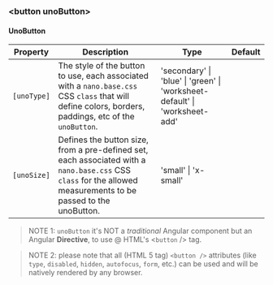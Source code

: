 ### \<button unoButton\>

#### UnoButton

| Property | Description | Type | Default |
| -------- | ----------- | ---- | ------- |
| `[unoType]` | The style of the button to use, each associated with a `nano.base.css` CSS `class` that will define colors, borders, paddings, etc of the `unoButton`. | 'secondary' \| 'blue' \| 'green' \| 'worksheet-default' \| 'worksheet-add' | |
| `[unoSize]` | Defines the button size, from a pre-defined set, each associated with a `nano.base.css` CSS `class` for the allowed measurements to be passed to the unoButton. | 'small' \| 'x-small' | |

> NOTE 1: `unoButton` it's NOT a <em>traditional</em> Angular component but an Angular <strong>Directive</strong>, to use @ HTML's <`button` /> tag.

> NOTE 2: please note that all (HTML 5 tag) `<button />` attributes (like `type`, `disabled`, `hidden`, `autofocus`, `form`, etc.) can be used and will be natively rendered by any browser.
